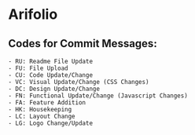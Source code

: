 # Arifolio

## Codes for Commit Messages:
    - RU: Readme File Update
    - FU: File Upload
    - CU: Code Update/Change
    - VC: Visual Update/Change (CSS Changes)
    - DC: Design Update/Change
    - FN: Functional Update/Change (Javascript Changes)
    - FA: Feature Addition
    - HK: Housekeeping
    - LC: Layout Change
    - LG: Logo Change/Update

